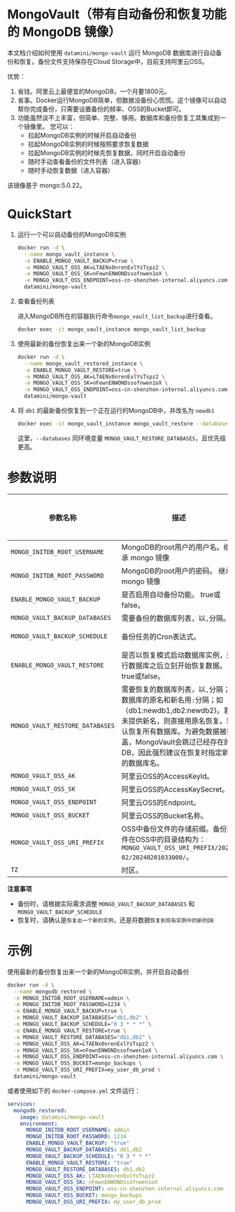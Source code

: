 # MongoVault（带有自动备份和恢复功能的 MongoDB 镜像）

本文档介绍如何使用 `datamini/mongo-vault` 运行 MongoDB 数据库进行自动备份和恢复。备份文件支持保存在Cloud Storage中，目前支持阿里云OSS。

优势：
1. 省钱。阿里云上最便宜的MongoDB，一个月要1800元。
2. 省事。Docker运行MongoDB简单，但数据没备份心慌慌。这个镜像可以自动帮你完成备份，只需要设置备份的频率、OSS的Bucket即可。
3. 功能虽然谈不上丰富，但简单、完整、够用。数据库和备份恢复工具集成到一个镜像里。
   您可以：
   - 拉起MongoDB实例的时候开启自动备份
   - 拉起MongoDB实例的时候按照要求恢复数据
   - 拉起MongoDB实例的时候先恢复数据，同时开启自动备份
   - 随时手动查看备份的文件列表（进入容器）
   - 随时手动恢复数据（进入容器）

该镜像基于 mongo:5.0.22。


# QuickStart

1. 运行一个可以自动备份的MongoDB实例

    ```bash
    docker run -d \
      --name mongo_vault_instance \
      -e ENABLE_MONGO_VAULT_BACKUP=true \
      -e MONGO_VAULT_OSS_AK=LTAENx0nrenExlYsTspz2 \
      -e MONGO_VAULT_OSS_SK=nFewnENWONDssofnwen1oX \
      -e MONGO_VAULT_OSS_ENDPOINT=oss-cn-shenzhen-internal.aliyuncs.com \
      datamini/mongo-vault
    ```

2. 查看备份列表

    进入MongoDB所在的容器执行命令`mongo_vault_list_backup`进行查看。
    
    ```bash
    docker exec -it mongo_vault_instance mongo_vault_list_backup
    ```

3. 使用最新的备份恢复出来一个新的MongoDB实例

    ```bash
    docker run -d \
      --name mongo_vault_restored_instance \
      -e ENABLE_MONGO_VAULT_RESTORE=true \
      -e MONGO_VAULT_OSS_AK=LTAENx0nrenExlYsTspz2 \
      -e MONGO_VAULT_OSS_SK=nFewnENWONDssofnwen1oX \
      -e MONGO_VAULT_OSS_ENDPOINT=oss-cn-shenzhen-internal.aliyuncs.com \
      datamini/mongo-vault
    ```

4. 将 `db1` 的最新备份恢复到一个正在运行的MongoDB中，并改名为 `newdb1`

    ```bash
    docker exec -it mongo_vault_instance mongo_vault_restore --databases=db1:newdb1
    ```
    这里，`--databases` 同环境变量 `MONGO_VAULT_RESTORE_DATABASES`，且优先级更高。

# 参数说明


| 参数名称 | 描述                                                                                                                                     | 默认              | 是否必需 |
|----------|----------------------------------------------------------------------------------------------------------------------------------------|-----------------|------|
| `MONGO_INITDB_ROOT_USERNAME` | MongoDB的root用户的用户名。继承 mongo 镜像                                                                                                         | ""               | 否    |
| `MONGO_INITDB_ROOT_PASSWORD` | MongoDB的root用户的密码。 继承 mongo 镜像                                                                                                             |  ""               | 否    |
| `ENABLE_MONGO_VAULT_BACKUP` | 是否启用自动备份功能。  true或false。                                                                                                               | false           | 否    |
| `MONGO_VAULT_BACKUP_DATABASES` | 需要备份的数据库列表，以`,`分隔。                                                                                                                     | 备份所有数据库         | 否    |
| `MONGO_VAULT_BACKUP_SCHEDULE` | 备份任务的Cron表达式。                                                                                                                          | 0 3 * * * （每天3点） | 否    |
| `ENABLE_MONGO_VAULT_RESTORE` | 是否以恢复模式启动数据库实例，运行数据库之后立刻开始恢复数据。    true或false。                                                                                         | false           | 否    |
| `MONGO_VAULT_RESTORE_DATABASES` | 需要恢复的数据库列表，以`,`分隔；数据库的原名和新名用`:`分隔；如（db1:newdb1,db2:newdb2)。若未提供新名，则直接用原名恢复。默认恢复所有数据库。为避免数据被覆盖，MongoVault会跳过已经存在的DB，因此强烈建议在恢复时指定新的数据库名。 | 恢复所有数据库         | 否    |
| `MONGO_VAULT_OSS_AK` | 阿里云OSS的AccessKeyId。                                                                                                                    | ""              | 是    |
| `MONGO_VAULT_OSS_SK` | 阿里云OSS的AccessKeySecret。                                                                                                                | ""              | 是    |
| `MONGO_VAULT_OSS_ENDPOINT` | 阿里云OSS的Endpoint。                                                                                                                       | ""              | 是    |
| `MONGO_VAULT_OSS_BUCKET` | 阿里云OSS的Bucket名称。                                                                                                                       | mongo_backups   | 否    |
| `MONGO_VAULT_OSS_URI_PREFIX` | OSS中备份文件的存储前缀。备份文件在OSS中的目录结构为：`MONGO_VAULT_OSS_URI_PREFIX/2024-02/20240201033000/`。                                                    | backups_my_db01 | 否    |
| `TZ` | 时区。                                                                                                                                    | Asia/Shanghai   | 否    |


**注意事项**
  - 备份时，请根据实际需求调整 `MONGO_VAULT_BACKUP_DATABASES` 和 `MONGO_VAULT_BACKUP_SCHEDULE`
  - 恢复时，请确认是`恢复出一个新的实例`，还是将数据`恢复到现有实例中的新的DB`


# 示例

使用最新的备份恢复出来一个新的MongoDB实例，并开启自动备份
    
```bash
docker run -d \
  --name mongodb_restored \
  -e MONGO_INITDB_ROOT_USERNAME=admin \
  -e MONGO_INITDB_ROOT_PASSWORD=1234 \
  -e ENABLE_MONGO_VAULT_BACKUP=true \
  -e MONGO_VAULT_BACKUP_DATABASES="db1,db2" \
  -e MONGO_VAULT_BACKUP_SCHEDULE="0 3 * * *" \
  -e ENABLE_MONGO_VAULT_RESTORE=true \
  -e MONGO_VAULT_RESTORE_DATABASES="db1,db2" \
  -e MONGO_VAULT_OSS_AK=LTAENx0nrenExlYsTspz2 \
  -e MONGO_VAULT_OSS_SK=nFewnENWONDssofnwen1oX \
  -e MONGO_VAULT_OSS_ENDPOINT=oss-cn-shenzhen-internal.aliyuncs.com \
  -e MONGO_VAULT_OSS_BUCKET=mongo_backups \
  -e MONGO_VAULT_OSS_URI_PREFIX=my_user_db_prod \
  datamini/mongo-vault
```

或者使用如下的 `docker-compose.yml` 文件运行：

```yaml
services:
  mongodb_restored:
    image: datamini/mongo-vault
    environment:
      MONGO_INITDB_ROOT_USERNAME: admin
      MONGO_INITDB_ROOT_PASSWORD: 1234
      ENABLE_MONGO_VAULT_BACKUP: "true"
      MONGO_VAULT_BACKUP_DATABASES: db1,db2
      MONGO_VAULT_BACKUP_SCHEDULE: "0 3 * * *"
      ENABLE_MONGO_VAULT_RESTORE: "true"
      MONGO_VAULT_RESTORE_DATABASES: db1,db2
      MONGO_VAULT_OSS_AK: LTAENx0nrenExlYsTspz2
      MONGO_VAULT_OSS_SK: nFewnENWONDssofnwen1oX
      MONGO_VAULT_OSS_ENDPOINT: oss-cn-shenzhen-internal.aliyuncs.com
      MONGO_VAULT_OSS_BUCKET: mongo_backups
      MONGO_VAULT_OSS_URI_PREFIX: my_user_db_prod
```
